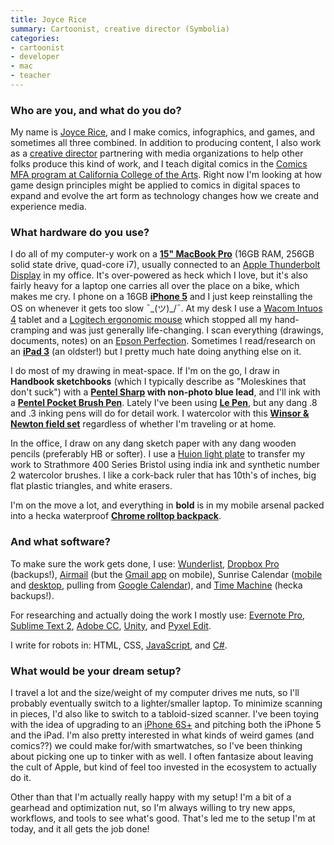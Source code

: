```yaml
---
title: Joyce Rice
summary: Cartoonist, creative director (Symbolia)
categories:
- cartoonist
- developer
- mac
- teacher
---
```


### Who are you, and what do you do?

My name is [Joyce Rice](http://teenyrobots.net "Joyce's website."), and I make comics, infographics, and games, and sometimes all three combined. In addition to producing content, I also work as a [creative director](http://symboliamag.com/ "A journalism comic magazine.") partnering with media organizations to help other folks produce this kind of work, and I teach digital comics in the [Comics MFA program at California College of the Arts](http://comics.cca.edu/digital-anth.html "The comics MFA program at CCA."). Right now I'm looking at how game design principles might be applied to comics in digital spaces to expand and evolve the art form as technology changes how we create and experience media.

### What hardware do you use?

I do all of my computer-y work on a [**15" MacBook Pro**][macbook-pro] (16GB RAM, 256GB solid state drive, quad-core i7), usually connected to an [Apple Thunderbolt Display][thunderbolt-display] in my office. It's over-powered as heck which I love, but it's also fairly heavy for a laptop one carries all over the place on a bike, which makes me cry. I phone on a 16GB [**iPhone 5**][iphone-5] and I just keep reinstalling the OS on whenever it gets too slow ¯\_(ツ)_/¯. At my desk I use a [Wacom Intuos 4][intuos] tablet and a [Logitech ergonomic mouse][m510] which stopped all my hand-cramping and was just generally life-changing. I scan everything (drawings, documents, notes) on an [Epson Perfection][perfection-v39]. Sometimes I read/research on an [**iPad 3**][ipad-3] (an oldster!) but I pretty much hate doing anything else on it.

I do most of my drawing in meat-space. If I'm on the go, I draw in **Handbook sketchbooks** (which I typically describe as "Moleskines that don't suck") with a **[Pentel Sharp][sharp] with non-photo blue lead**, and I'll ink with a [**Pentel Pocket Brush Pen**][pocket-brush-pen]. Lately I've been using [**Le Pen**][le-pen], but any dang .8 and .3 inking pens will do for detail work. I watercolor with this [**Winsor & Newton field set**][cotman-field-plus] regardless of whether I'm traveling or at home.

In the office, I draw on any dang sketch paper with any dang wooden pencils (preferably HB or softer). I use a [Huion light plate][a4-light-pad] to transfer my work to Strathmore 400 Series Bristol using india ink and synthetic number 2 watercolor brushes. I like a cork-back ruler that has 10th's of inches, big flat plastic triangles, and white erasers.

I'm on the move a lot, and everything in **bold** is in my mobile arsenal packed into a hecka waterproof [**Chrome rolltop backpack**][pawn].

### And what software?

To make sure the work gets done, I use:
[Wunderlist][], [Dropbox Pro][dropbox] (backups!), [Airmail][] (but the [Gmail app][gmail-ios] on mobile), Sunrise Calendar ([mobile][sunrise-ios] and [desktop][sunrise], pulling from [Google Calendar][google-calendar]), and [Time Machine][time-machine] (hecka backups!).

For researching and actually doing the work I mostly use:
[Evernote Pro][evernote], [Sublime Text 2][sublime-text], [Adobe CC][creative-suite], [Unity][], and [Pyxel Edit][pyxel-edit].

I write for robots in:
HTML, CSS, [JavaScript][], and [C#][c-sharp].

### What would be your dream setup?

I travel a lot and the size/weight of my computer drives me nuts, so I'll probably eventually switch to a lighter/smaller laptop. To minimize scanning in pieces, I'd also like to switch to a tabloid-sized scanner. I've been toying with the idea of upgrading to an [iPhone 6S+][iphone-6-plus] and pitching both the iPhone 5 and the iPad. I'm also pretty interested in what kinds of weird games (and comics??) we could make for/with smartwatches, so I've been thinking about picking one up to tinker with as well. I often fantasize about leaving the cult of Apple, but kind of feel too invested in the ecosystem to actually do it.

Other than that I'm actually really happy with my setup! I'm a bit of a gearhead and optimization nut, so I'm always willing to try new apps, workflows, and tools to see what's good. That's led me to the setup I'm at today, and it all gets the job done!

[a4-light-pad]: https://www.amazon.com/Huion-A4-Tracing-Adjustable-Intensity/dp/B00DNTWZN0 "An illustration light box."
[cotman-field-plus]: http://www.winsornewton.com/na/shop/water-colour/water-colour-sets/cotman-water-colours-field-plus-12-half-pans-set-0390374 "A portable water colours paint set."
[intuos]: https://www.wacom.com/en-us/products/pen-tablets/intuos "A pen tablet."
[ipad-3]: https://www.apple.com/ipad/ "A tablet device with a retina display."
[iphone-5]: https://en.wikipedia.org/wiki/IPhone_5 "A smartphone."
[iphone-6-plus]: https://en.wikipedia.org/wiki/IPhone_6 "A large smartphone."
[le-pen]: http://www.uchida.com/p-63-le-pen.aspx "A pen."
[m510]: https://www.logitech.com/en-us/product/wireless-mouse-m510 "A wireless mouse."
[macbook-pro]: https://www.apple.com/macbook-pro/ "A laptop."
[pawn]: https://www.chromeindustries.com/pawn-backpack "A backpack."
[perfection-v39]: https://www.amazon.com/Epson-Perfection-V39-photo-Scanner/dp/B00SSXQ7Q2 "A photo scanner."
[pocket-brush-pen]: https://www.pentel.com/store/pentel-pocket-brush-pen "A pen."
[sharp]: https://www.pentel.com/store/sharp-mechanical-drafting-pencil-config "A mechanical pencil."
[thunderbolt-display]: https://www.apple.com/displays/ "A Thunderbolt-powered monitor."
[airmail]: http://airmailapp.com/ "A mail client for the Mac."
[c-sharp]: https://en.wikipedia.org/wiki/C_Sharp_(programming_language) "A compiled programming language."
[creative-suite]: https://www.adobe.com/creativecloud.html "A collection of design tools."
[dropbox]: https://www.dropbox.com/ "Online syncing and storage."
[evernote]: https://evernote.com/ "Online software for capturing notes."
[gmail-ios]: https://itunes.apple.com/us/app/gmail-email-from-google/id422689480 "A client for the email service."
[google-calendar]: https://en.wikipedia.org/wiki/Google_Calendar "A web-based calendar client."
[javascript]: https://en.wikipedia.org/wiki/JavaScript "An interpreted scripting language."
[pyxel-edit]: https://pyxeledit.com/ "Pixel art software."
[sublime-text]: http://www.sublimetext.com/ "A coder's text editor."
[sunrise-ios]: https://itunes.apple.com/us/app/sunrise-calendrier-google/id599114150 "A client for Google Calendar."
[sunrise]: https://itunes.apple.com/app/sunrise-calendar/id886106985 "A Mac app for viewing your Google Calendar."
[time-machine]: https://en.wikipedia.org/wiki/Time_Machine_(Mac_OS) "Backup software for the masses, included with Mac OS X 10.5."
[unity]: https://unity3d.com/unity/ "A cross-platform game development tool."
[wunderlist]: https://www.wunderlist.com/ "A cloud-syncing to-do manager."
